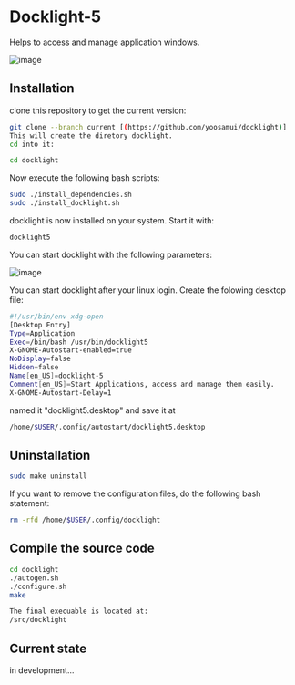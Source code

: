 # Docklight-5
Helps to access and manage application windows.

![image](https://github.com/user-attachments/assets/ca3dc03c-05c5-430d-b143-e553aeadeebe)


## Installation

clone this repository to get the current version:

```bash
git clone --branch current [(https://github.com/yoosamui/docklight)]
This will create the diretory docklight.
cd into it:
```

```bash
cd docklight
```
Now execute the following bash scripts:

```bash
sudo ./install_dependencies.sh
sudo ./install_docklight.sh
```
docklight is now installed on your system.
Start it with:

```bash
docklight5
```
You can start docklight with the following parameters:

![image](https://github.com/user-attachments/assets/9555d475-219b-43fc-9f16-237003d7f509)



You can start docklight after your linux login.
Create the folowing desktop file:

```bash
#!/usr/bin/env xdg-open
[Desktop Entry]
Type=Application
Exec=/bin/bash /usr/bin/docklight5
X-GNOME-Autostart-enabled=true
NoDisplay=false
Hidden=false
Name[en_US]=docklight-5
Comment[en_US]=Start Applications, access and manage them easily.
X-GNOME-Autostart-Delay=1
```

named it "docklight5.desktop" and save it at
```bash
/home/$USER/.config/autostart/docklight5.desktop
```

## Uninstallation

```bash
sudo make uninstall
```
If you want to remove the configuration files, do the following bash statement:
```bash
rm -rfd /home/$USER/.config/docklight
```
## Compile the source code

```bash
cd docklight
./autogen.sh
./configure.sh
make

The final execuable is located at:
/src/docklight

```

## Current state

in development...



